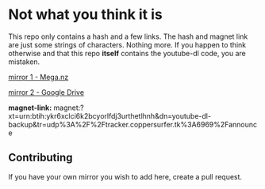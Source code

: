 # Not what you think it is

This repo only contains a hash and a few links. The hash and magnet link are just some strings of characters. Nothing more. If you happen to think otherwise and that this repo **itself** contains the youtube-dl code, you are mistaken.

[mirror 1 - Mega.nz](https://mega.nz/folder/u0Bwgb5Q#TR5vCpdicbz3hyYvlw9NfQ)

[mirror 2 - Google Drive](https://drive.google.com/drive/folders/1FRqMQKUkJ6eLG7l1A7l0chmuGcOWbzWL?usp=sharing)

**magnet-link:** magnet:?xt=urn:btih:ykr6xclci6k2bcyorlfdj3urthetlhnh&dn=youtube-dl-backup&tr=udp%3A%2F%2Ftracker.coppersurfer.tk%3A6969%2Fannounce

## Contributing

If you have your own mirror you wish to add here, create a pull request.
